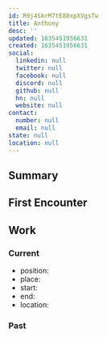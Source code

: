 ```yaml
---
id: R9j4SkrM7tE88xpXVgsTw
title: Anthony
desc: ''
updated: 1635451956631
created: 1635451956631
social:
  linkedin: null
  twitter: null
  facebook: null
  discord: null
  github: null
  hn: null
  website: null
contact:
  number: null
  email: null
state: null
location: null
---
```


## Summary

## First Encounter

## Work

### Current
- position:
- place:
- start:
- end:
- location:

### Past

